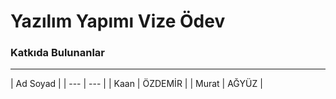 <h1>Yazılım Yapımı Vize Ödev</h1>

<h3>Katkıda Bulunanlar</h3>
<hr>

| Ad      Soyad |
| ---      | ---       |
| Kaan | ÖZDEMİR        |
| Murat  | AĞYÜZ        |
